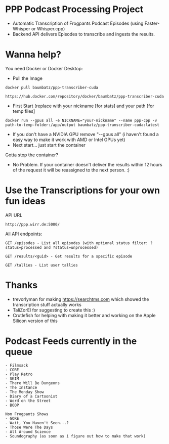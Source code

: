 # PPP Podcast Processing Project
- Automatic Transcription of Frogpants Podcast Episodes (using Faster-Whisper or Whisper.cpp)
- Backend API delivers Episodes to transcribe and ingests the results.
# Wanna help?
You need Docker or Docker Desktop:
- Pull the Image  
```
docker pull baumbatz/ppp-transcriber-cuda
```
```
https://hub.docker.com/repository/docker/baumbatz/ppp-transcriber-cuda
```
- First Start (replace with your nickname [for stats] and your path [for temp files]
```
docker run --gpus all -e NICKNAME="your-nickname" --name ppp-cpp -v path-to-temp-folder:/app/output baumbatz/ppp-transcriber-cuda:latest
```
- If you don't have a NVIDIA GPU remove "--gpus all" (i haven't found a easy way to make it work with AMD or Intel GPUs yet)
- Next start... just start the container

Gotta stop the container? 
- No Problem. If your container doesn't deliver the results within 12 hours of the request it will be reassigned to the next person. :)
# Use the Transcriptions for your own fun ideas
API URL
```
http://ppp.wirr.de:5000/
```
All API endpoints:
```
GET /episodes - List all episodes (with optional status filter: ?status=processed and ?status=unprocessed)
```
```
GET /results/<guid> - Get results for a specific episode
```
```
GET /tallies - List user tallies
```
# Thanks
- trevorlyman for making https://searchtms.com which showed the transcription stuff actually works
- TaliZorEl for suggesting to create this :)
- Crutlefish for helping with making it better and working on the Apple Silicon version of this
# Podcast Feeds currently in the queue
```
- Filmsack
- CORE
- Play Retro
- SKIM
- There Will Be Dungeons
- The Instance
- The Monday Show
- Diary of a Cartoonist
- Word on the Street
- BOOP

Non Frogpants Shows
- GORE
- Wait, You Haven't Seen...?
- Those Were The Days
- All Around Science
- Soundography (as soon as i figure out how to make that work)
```
